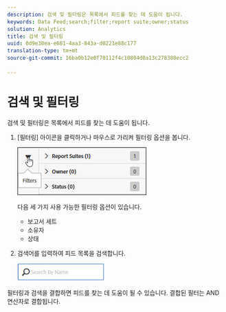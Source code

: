 ```yaml
---
description: 검색 및 필터링은 목록에서 피드를 찾는 데 도움이 됩니다.
keywords: Data Feed;search;filter;report suite;owner;status
solution: Analytics
title: 검색 및 필터링
uuid: 0d9e38ea-e681-4aa3-843a-d0221e88c177
translation-type: tm+mt
source-git-commit: 16ba0b12e0f70112f4c10804d0a13c278388ecc2

---
```



# 검색 및 필터링

검색 및 필터링은 목록에서 피드를 찾는 데 도움이 됩니다.

1. [필터링] 아이콘을 클릭하거나 마우스로 가리켜 필터링 옵션을 봅니다. 

   ![필터](assets/filters.jpg)

   다음 세 가지 사용 가능한 필터링 옵션이 있습니다.

   * 보고서 세트
   * 소유자
   * 상태

1. 검색어를 입력하여 피드 목록을 검색합니다.

   ![검색](assets/search.jpg)

필터링과 검색을 결합하면 피드를 찾는 데 도움이 될 수 있습니다. 결합된 필터는 AND 연산자로 결합됩니다.
